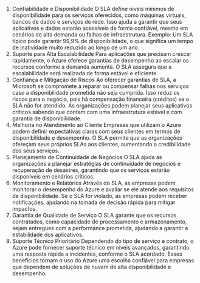 1. Confiabilidade e Disponibilidade
O SLA define níveis mínimos de disponibilidade para os serviços oferecidos, como máquinas virtuais, bancos de dados e serviços de rede. Isso ajuda a garantir que seus aplicativos e dados estarão acessíveis de forma confiável, mesmo em cenários de alta demanda ou falhas de infraestrutura.
Exemplo: Um SLA típico pode garantir 99,9% de disponibilidade, o que significa um tempo de inatividade muito reduzido ao longo de um ano.
2. Suporte para Alta Escalabilidade
Para aplicações que precisam crescer rapidamente, o Azure oferece garantias de desempenho ao escalar os recursos conforme a demanda aumenta. O SLA assegura que a escalabilidade será realizada de forma estável e eficiente.
3. Confiança e Mitigação de Riscos
Ao oferecer garantias de SLA, a Microsoft se compromete a reparar ou compensar falhas nos serviços caso a disponibilidade prometida não seja cumprida. Isso reduz os riscos para o negócio, pois há compensação financeira (créditos) se o SLA não for atendido.
As organizações podem planejar seus aplicativos críticos sabendo que contam com uma infraestrutura estável e com garantia de disponibilidade.
4. Melhoria no Atendimento ao Cliente
Empresas que utilizam o Azure podem definir expectativas claras com seus clientes em termos de disponibilidade e desempenho. O SLA permite que as organizações ofereçam seus próprios SLAs aos clientes, aumentando a credibilidade dos seus serviços.
5. Planejamento de Continuidade de Negócios
O SLA ajuda as organizações a planejar estratégias de continuidade de negócios e recuperação de desastres, garantindo que os serviços estarão disponíveis em cenários críticos.
6. Monitoramento e Relatórios
Através do SLA, as empresas podem monitorar o desempenho do Azure e avaliar se ele atende aos requisitos de disponibilidade. Se o SLA for violado, as empresas podem receber notificações, ajudando na tomada de decisão rápida para mitigar impactos.
7. Garantia de Qualidade de Serviço
O SLA garante que os recursos contratados, como capacidade de processamento e armazenamento, sejam entregues com a performance prometida, ajudando a garantir a estabilidade dos aplicativos.
8. Suporte Técnico Prioritário
Dependendo do tipo de serviço e contrato, o Azure pode fornecer suporte técnico em níveis avançados, garantindo uma resposta rápida a incidentes, conforme o SLA acordado.
Esses benefícios tornam o uso do Azure uma escolha confiável para empresas que dependem de soluções de nuvem de alta disponibilidade e desempenho.
